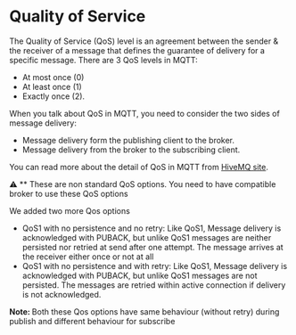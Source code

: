 # Quality of Service

The Quality of Service (QoS) level is an agreement between the sender & the receiver of a message that defines the guarantee of delivery for a specific message. There are 3 QoS levels in MQTT:

- At most once (0)
- At least once (1)
- Exactly once (2).

When you talk about QoS in MQTT, you need to consider the two sides of message delivery:

- Message delivery form the publishing client to the broker.
- Message delivery from the broker to the subscribing client.

You can read more about the detail of QoS in MQTT from [HiveMQ site](https://www.hivemq.com/blog/mqtt-essentials-part-6-mqtt-quality-of-service-levels/).

:warning: **
These are non standard QoS options. You need to have compatible broker to use these QoS options

We added two more Qos options

- QoS1 with no persistence and no retry: Like QoS1, Message delivery is acknowledged with PUBACK, but unlike QoS1 messages are
  neither persisted nor retried at send after one attempt. The message arrives at the receiver either once or not at all
- QoS1 with no persistence and with retry: Like QoS1, Message delivery is acknowledged with PUBACK, but unlike QoS1 messages are
  not persisted. The messages are retried within active connection if delivery is not acknowledged.

<b> Note: </b> Both these Qos options have same behaviour (without retry) during publish and 
different behaviour for subscribe